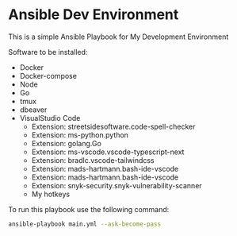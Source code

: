 # Ansible Dev Environment

This is a simple Ansible Playbook for My Development Environment

Software to be installed:

- Docker
- Docker-compose
- Node
- Go
- tmux
- dbeaver
- VisualStudio Code
    - Extension: streetsidesoftware.code-spell-checker
    - Extension: ms-python.python
    - Extension: golang.Go
    - Extension: ms-vscode.vscode-typescript-next
    - Extension: bradlc.vscode-tailwindcss
    - Extension: mads-hartmann.bash-ide-vscode
    - Extension: mads-hartmann.bash-ide-vscode
    - Extension: snyk-security.snyk-vulnerability-scanner
    - My hotkeys



To run this playbook use the following command:

~~~bash
ansible-playbook main.yml --ask-become-pass
~~~